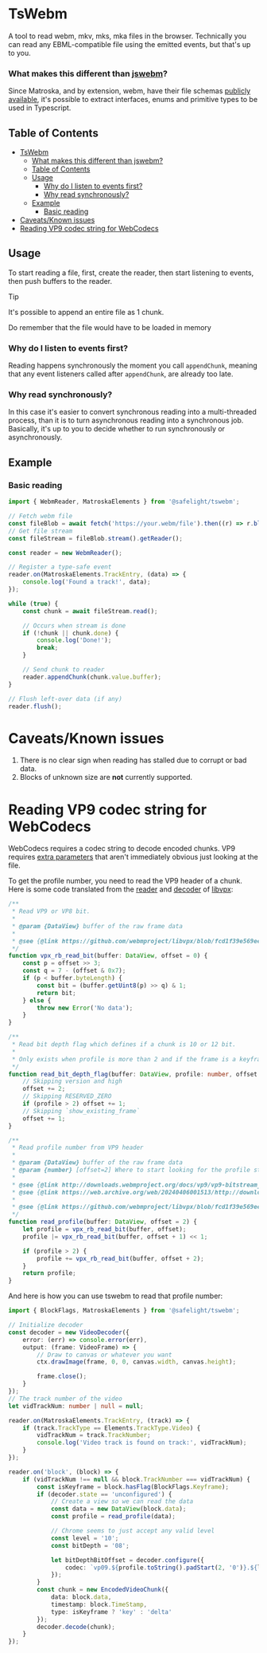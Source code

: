 # TsWebm

A tool to read webm, mkv, mks, mka files in the browser. Technically you can read any EBML-compatible file using the emitted events, but that's up to you.

### What makes this different than [jswebm](https://github.com/jscodec/jswebm)?

Since Matroska, and by extension, webm, have their file schemas [publicly available](https://github.com/ietf-wg-cellar/matroska-specification/blob/master/ebml_matroska.xml), it's possible to extract interfaces, enums and primitive types to be used in Typescript.

## Table of Contents

<!-- prettier-ignore -->
- [TsWebm](#tswebm)
    - [What makes this different than jswebm?](#what-makes-this-different-than-jswebm)
  - [Table of Contents](#table-of-contents)
  - [Usage](#usage)
    - [Why do I listen to events first?](#why-do-i-listen-to-events-first)
    - [Why read synchronously?](#why-read-synchronously)
  - [Example](#example)
    - [Basic reading](#basic-reading)
- [Caveats/Known issues](#caveatsknown-issues)
- [Reading VP9 codec string for WebCodecs](#reading-vp9-codec-string-for-webcodecs)

## Usage

To start reading a file, first, create the reader, then start listening to events, then push buffers to the reader.

> [!TIP]
> It's possible to append an entire file as 1 chunk.
>
> Do remember that the file would have to be loaded in memory

### Why do I listen to events first?

Reading happens synchronously the moment you call `appendChunk`, meaning that any event listeners called after `appendChunk`, are already too late.

### Why read synchronously?

In this case it's easier to convert synchronous reading into a multi-threaded process, than it is to turn asynchronous reading into a synchronous job. Basically, it's up to you to decide whether to run synchronously or asynchronously.

## Example

### Basic reading

```ts
import { WebmReader, MatroskaElements } from '@safelight/tswebm';

// Fetch webm file
const fileBlob = await fetch('https://your.webm/file').then((r) => r.blob());
// Get file stream
const fileStream = fileBlob.stream().getReader();

const reader = new WebmReader();

// Register a type-safe event
reader.on(MatroskaElements.TrackEntry, (data) => {
    console.log('Found a track!', data);
});

while (true) {
    const chunk = await fileStream.read();

    // Occurs when stream is done
    if (!chunk || chunk.done) {
        console.log('Done!');
        break;
    }

    // Send chunk to reader
    reader.appendChunk(chunk.value.buffer);
}

// Flush left-over data (if any)
reader.flush();
```

# Caveats/Known issues

1. There is no clear sign when reading has stalled due to corrupt or bad data.
2. Blocks of unknown size are **not** currently supported.

# Reading VP9 codec string for WebCodecs

WebCodecs requires a codec string to decode encoded chunks. VP9 requires [extra parameters](https://developer.mozilla.org/en-US/docs/Web/Media/Formats/codecs_parameter#vp9) that aren't immediately obvious just looking at the file.

To get the profile number, you need to read the VP9 header of a chunk. Here is some code translated from the [reader](https://github.com/webmproject/libvpx/blob/fcd1f39e569eeb8d9956ab6f44193c55a7337e76/vpx_dsp/bitreader_buffer.c#L17-L29) and [decoder](https://github.com/webmproject/libvpx/blob/fcd1f39e569eeb8d9956ab6f44193c55a7337e76/vp9/decoder/vp9_decodeframe.c#L2948-L2953) of [libvpx](https://www.webmproject.org/code/):

```ts
/**
 * Read VP9 or VP8 bit.
 *
 * @param {DataView} buffer of the raw frame data
 *
 * @see {@link https://github.com/webmproject/libvpx/blob/fcd1f39e569eeb8d9956ab6f44193c55a7337e76/vpx_dsp/bitreader_buffer.c#L17-L29|Original libvpx code}
 */
function vpx_rb_read_bit(buffer: DataView, offset = 0) {
    const p = offset >> 3;
    const q = 7 - (offset & 0x7);
    if (p < buffer.byteLength) {
        const bit = (buffer.getUint8(p) >> q) & 1;
        return bit;
    } else {
        throw new Error('No data');
    }
}

/**
 * Read bit depth flag which defines if a chunk is 10 or 12 bit.
 *
 * Only exists when profile is more than 2 and if the frame is a keyframe
 */
function read_bit_depth_flag(buffer: DataView, profile: number, offset = 2) {
    // Skipping version and high
    offset += 2;
    // Skipping RESERVED_ZERO
    if (profile > 2) offset += 1;
    // Skipping `show_existing_frame`
    offset += 1;
}

/**
 * Read profile number from VP9 header
 *
 * @param {DataView} buffer of the raw frame data
 * @param {number} [offset=2] Where to start looking for the profile string. 2 by default to skip `FRAME_MARKER`. See figure 4.1 of the documentation linked below
 *
 * @see {@link http://downloads.webmproject.org/docs/vp9/vp9-bitstream_superframe-and-uncompressed-header_v1.0.pdf|VP9 header documentation}
 * @see {@link https://web.archive.org/web/20240406001513/http://downloads.webmproject.org/docs/vp9/vp9-bitstream_superframe-and-uncompressed-header_v1.0.pdf|Archived version}
 *
 * @see {@link https://github.com/webmproject/libvpx/blob/fcd1f39e569eeb8d9956ab6f44193c55a7337e76/vp9/decoder/vp9_decodeframe.c#L2948-L2953|Original libvpx code}
 */
function read_profile(buffer: DataView, offset = 2) {
    let profile = vpx_rb_read_bit(buffer, offset);
    profile |= vpx_rb_read_bit(buffer, offset + 1) << 1;

    if (profile > 2) {
        profile += vpx_rb_read_bit(buffer, offset + 2);
    }
    return profile;
}
```

And here is how you can use tswebm to read that profile number:

```ts
import { BlockFlags, MatroskaElements } from '@safelight/tswebm';

// Initialize decoder
const decoder = new VideoDecoder({
    error: (err) => console.error(err),
    output: (frame: VideoFrame) => {
        // Draw to canvas or whatever you want
        ctx.drawImage(frame, 0, 0, canvas.width, canvas.height);

        frame.close();
    }
});
// The track number of the video
let vidTrackNum: number | null = null;

reader.on(MatroskaElements.TrackEntry, (track) => {
    if (track.TrackType == Elements.TrackType.Video) {
        vidTrackNum = track.TrackNumber;
        console.log('Video track is found on track:', vidTrackNum);
    }
});

reader.on('block', (block) => {
    if (vidTrackNum !== null && block.TrackNumber === vidTrackNum) {
        const isKeyframe = block.hasFlag(BlockFlags.Keyframe);
        if (decoder.state == 'unconfigured') {
            // Create a view so we can read the data
            const data = new DataView(block.data);
            const profile = read_profile(data);

            // Chrome seems to just accept any valid level
            const level = '10';
            const bitDepth = '08';

            let bitDepthBitOffset = decoder.configure({
                codec: `vp09.${profile.toString().padStart(2, '0')}.${level}.${bitDepth}`
            });
        }
        const chunk = new EncodedVideoChunk({
            data: block.data,
            timestamp: block.TimeStamp,
            type: isKeyframe ? 'key' : 'delta'
        });
        decoder.decode(chunk);
    }
});
```
